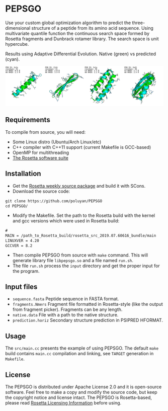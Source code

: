 # PEPSGO

Use your custom global optimization algorithm to predict the three-dimensional structure of a peptide from its amino acid sequence. Using multivariate quantile function the continuous search space formed by Rosetta fragments and Dunbrack rotamer library. The search space is unit hypercube. 

Results using Adaptive Differential Evolution. Native (green) vs predicted (cyan).

![Alt text](./pics.png)

## Requirements

To compile from source, you will need:
 * Some Linux distro (Ubuntu/Arch Linux/etc)
 * C++ compiler with C++11 support (current Makefile is GCC-based)
 * OpenMP for multithreading
 * [The Rosetta software suite](https://www.rosettacommons.org/software)

## Installation

 * Get the [Rosetta weekly source package](https://www.rosettacommons.org/software) and build it with SCons.
 * Download the source code:
```
git clone https://github.com/poluyan/PEPSGO
cd PEPSGO/
```
 * Modify the Makefile. Set the path to the Rosetta build with the kernel and gcc versions which were used in Rosetta build:
```
# 
MAIN = /path_to_Rosetta_build/rosetta_src_2019.07.60616_bundle/main
LINUXVER = 4.20
GCCVER = 8.2
```
 * Then compile PEPSGO from source with `make` command. This will generate library file `libpepsgo.so` and a file named `run.sh`.
 * The file `run.sh` process the `input` directory and get the proper input for the program.

## Input files

 * `sequence.fasta` Peptide sequence in FASTA format.
 * `fragments.Nmers` Fragment file formatted in Rosetta-style (like the output from fragment picker). Fragments can be any length.
 * `native.data` File with a path to the native structure.
 * `prediction.horiz` Secondary structure prediction in PSIPRED HFORMAT.

## Usage

The `src/main.cc` presents the example of using PEPSGO. The default `make` build contains `main.cc` compilation and linking, see `TARGET` generation in `Makefile`.

## License

The PEPSGO is distributed under Apache License 2.0 and it is open-source software. Feel free to make a copy and modify the source code, but keep the copyright notice and license intact. The PEPSGO is Rosetta-based, please read [Rosetta Licensing Information](https://www.rosettacommons.org/software) before using.
